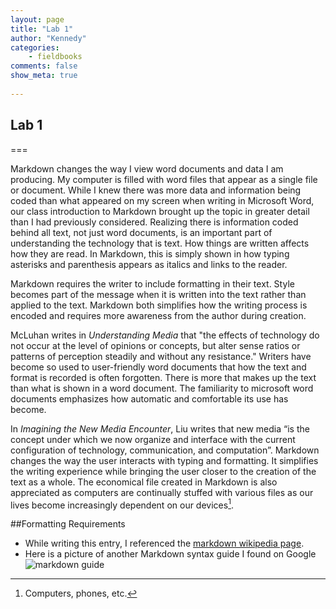 ```yaml
---
layout: page  
title: "Lab 1"  
author: "Kennedy"  
categories:  
    - fieldbooks  
comments: false  
show_meta: true
    
---
```


## Lab 1

===

Markdown changes the way I view word documents and data I am producing.  My computer is filled with word files that appear as a single file or document.  While I knew there was more data and information being coded than what appeared on my screen when writing in Microsoft Word, our class introduction to Markdown brought up the topic in greater detail than I had previously considered.  Realizing there is information coded behind all text, not just word documents, is an important part of understanding the technology that is text.  How things are written affects how they are read.  In Markdown, this is simply shown in how typing asterisks and parenthesis appears as italics and links to the reader.

Markdown requires the writer to include formatting in their text.  Style becomes part of the message when it is written into the text rather than applied to the text.  Markdown both simplifies how the writing process is encoded and requires more awareness from the author during creation.

McLuhan writes in *Understanding Media* that "the effects of technology do not occur at the level of opinions or concepts, but alter sense ratios or patterns of perception steadily and without any resistance."  Writers have become so used to user-friendly word documents that how the text and format is recorded is often forgotten.  There is more that makes up the text than what is shown in a word document.  The familiarity to microsoft word documents emphasizes how automatic and comfortable its use has become.

In *Imagining the New Media Encounter*, Liu writes that new media “is the concept under which we now organize and interface with the current configuration of technology, communication, and computation”. Markdown changes the way the user interacts with typing and formatting.  It simplifies the writing experience while bringing the user closer to the creation of the text as a whole. The economical file created in Markdown is also appreciated as computers are continually stuffed with various files as our lives become increasingly dependent on our devices[^1].

##Formatting Requirements

* While writing this entry, I referenced the [markdown wikipedia page](https://en.wikipedia.org/wiki/Markdown).
* Here is a picture of another Markdown syntax guide I found on Google ![markdown guide](http://dashkards.com/img/dashkard-markdown.png)


[^1]: Computers, phones, etc.